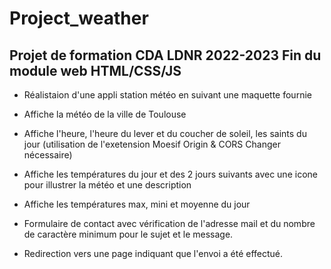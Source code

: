 Project_weather
===============================

Projet de formation CDA LDNR 2022-2023
Fin du module web
HTML/CSS/JS
--------------------------

* Réalistaion d'une appli station météo en suivant une maquette fournie

* Affiche la météo de la ville de Toulouse

* Affiche l'heure, l'heure du lever et du coucher de soleil, les saints du jour (utilisation de l'exetension Moesif Origin & CORS Changer nécessaire)

* Affiche les températures du jour et des 2 jours suivants avec une icone pour illustrer la météo et une description

* Affiche les températures max, mini et moyenne du jour

* Formulaire de contact avec vérification de l'adresse mail et du nombre de caractère minimum pour le sujet et le message.
* Redirection vers une page indiquant que l'envoi a été effectué.




